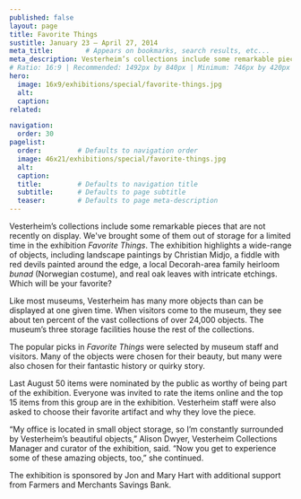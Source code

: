 ```yaml
---
published: false
layout: page
title: Favorite Things
sustitle: January 23 – April 27, 2014
meta_title:        # Appears on bookmarks, search results, etc...
meta_description: Vesterheim’s collections include some remarkable pieces that are not recently on display. We've brought some of them out of storage for a limited time.
# Ratio: 16:9 | Recommended: 1492px by 840px | Minimum: 746px by 420px
hero:
  image: 16x9/exhibitions/special/favorite-things.jpg
  alt:
  caption:
related:

navigation:
  order: 30
pagelist:
  order:         # Defaults to navigation order
  image: 46x21/exhibitions/special/favorite-things.jpg
  alt:
  caption: 
  title:         # Defaults to navigation title
  subtitle:      # Defaults to page subtitle
  teaser:        # Defaults to page meta-description
---
```

Vesterheim’s collections include some remarkable pieces that are not recently on display. We've brought some of them out of storage for a limited time in the exhibition _Favorite Things_. The exhibition highlights a wide-range of objects, including landscape paintings by Christian Midjo, a fiddle with red devils painted around the edge, a local Decorah-area family heirloom _bunad_ (Norwegian costume), and real oak leaves with intricate etchings. Which will be your favorite?

Like most museums, Vesterheim has many more objects than can be displayed at one given time. When visitors come to the museum, they see about ten percent of the vast collections of over 24,000 objects. The museum’s three storage facilities house the rest of the collections.

The popular picks in _Favorite Things_ were selected by museum staff and visitors. Many of the objects were chosen for their beauty, but many were also chosen for their fantastic history or quirky story.

Last August 50 items were nominated by the public as worthy of being part of the exhibition. Everyone was invited to rate the items online and the top 15 items from this group are in the exhibition. Vesterheim staff were also asked to choose their favorite artifact and why they love the piece.

“My office is located in small object storage, so I’m constantly surrounded by Vesterheim’s beautiful objects,” Alison Dwyer, Vesterheim Collections Manager and curator of the exhibition, said. “Now you get to experience some of these amazing objects, too,” she continued.

The exhibition is sponsored by Jon and Mary Hart with additional support from Farmers and Merchants Savings Bank.